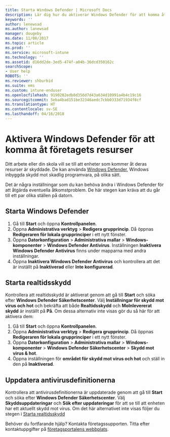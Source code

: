 ```yaml
---
title: Starta Windows Defender | Microsoft Docs
description: Lär dig hur du aktiverar Windows Defender för att komma åt företagets resurser.
keywords: ''
author: lenewsad
ms.author: lanewsad
manager: dougeby
ms.date: 11/08/2017
ms.topic: article
ms.prod: ''
ms.service: microsoft-intune
ms.technology: ''
ms.assetid: d16dd2de-3ed5-474f-a04b-36dcd350162c
searchScope:
- User help
ROBOTS: ''
ms.reviewer: shburbid
ms.suite: ems
ms.custom: intune-enduser
ms.openlocfilehash: 9190282edb8d356d7d43a634d10991a4b4c19c16
ms.sourcegitcommit: 5eba4bad151be32346aedc7cbb0333d71934f8cf
ms.translationtype: HT
ms.contentlocale: sv-SE
ms.lasthandoff: 04/16/2018
---
```

# <a name="turn-on-windows-defender-to-access-company-resources"></a>Aktivera Windows Defender för att komma åt företagets resurser

Ditt arbete eller din skola vill se till att enheter som kommer åt deras resurser är skyddade. De kan använda [Windows Defender](https://www.microsoft.com/safety/pc-security/windows-defender.aspx), Windows inbyggda skydd mot skadlig programvara, på olika sätt.

Det är några inställningar som du kan behöva ändra i Windows Defender för att åtgärda eventuella åtkomstproblem. De här stegen kan kräva att du går till ett par olika ställen på datorn.

## <a name="turn-on-windows-defender"></a>Starta Windows Defender

1. Gå till **Start** och öppna **Kontrollpanelen**.
2. Öppna **Administrativa verktyg** > **Redigera grupprincip**. Då öppnas **Redigeraren för lokala grupprinciper** i ett nytt fönster.
3. Öppna **Datorkonfiguration** > **Administrativa mallar** > **Windows-komponenter** > **Windows Defender Antivirus**. Inställningen **Inaktivera Windows Defender Antivirus** finns under mapparna med andra inställningar. 
4. Öppna **Inaktivera Windows Defender Antivirus** och kontrollera att det är inställt på **Inaktiverad** eller **Inte konfigurerad**.

## <a name="turn-on-real-time-protection"></a>Starta realtidsskydd

Kontrollera att realtidsskydd är aktiverat genom att gå till **Start** och söka efter **Windows Defender Säkerhetscenter**. Välj **Inställningar för skydd mot virus och hot** och bekräfta att både **Realtidsskydd** och **Molnlevererat skydd** är inställt på **På**. Om dessa alternativ inte visas gör du så här för att aktivera dem:

1. Gå till **Start** och öppna **Kontrollpanelen**.
2. Öppna **Administrativa verktyg** > **Redigera grupprincip**. Då öppnas **Redigeraren för lokala grupprinciper** i ett nytt fönster.
3. Öppna **Datorkonfiguration** > **Administrativa mallar** > **Windows-komponenter** > **Windows Defender Säkerhetscenter** > **Skydd mot virus & hot**.
4. Öppna inställningen för **området för skydd mot virus och hot** och ställ in den på **Inaktiverad**.

## <a name="update-your-antivirus-definitions"></a>Uppdatera antivirusdefinitionerna

Kontrollera att antivirusdefinitionerna är uppdaterade genom att gå till **Start** och söka efter **Windows Defender Säkerhetscenter**. Välj **Skyddsuppdateringar** och **Sök efter uppdateringar** för att se till att enheten har ett aktuellt skydd mot virus. Om det här alternativet inte visas följer du stegen i [Starta realtidsskydd](turn-on-defender-windows.md#turn-on-real-time-protection)

Behöver du fortfarande hjälp? Kontakta företagssupporten. Titta efter kontaktuppgifter på [företagsportalens webbplats](https://portal.manage.microsoft.com#HelpDeskDialog).
